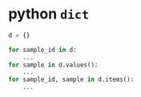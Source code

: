 # python `dict`

```python
d = {}

for sample_id in d:
    ...
for sample in d.values():
    ...
for sample_id, sample in d.items():
    ...
```
